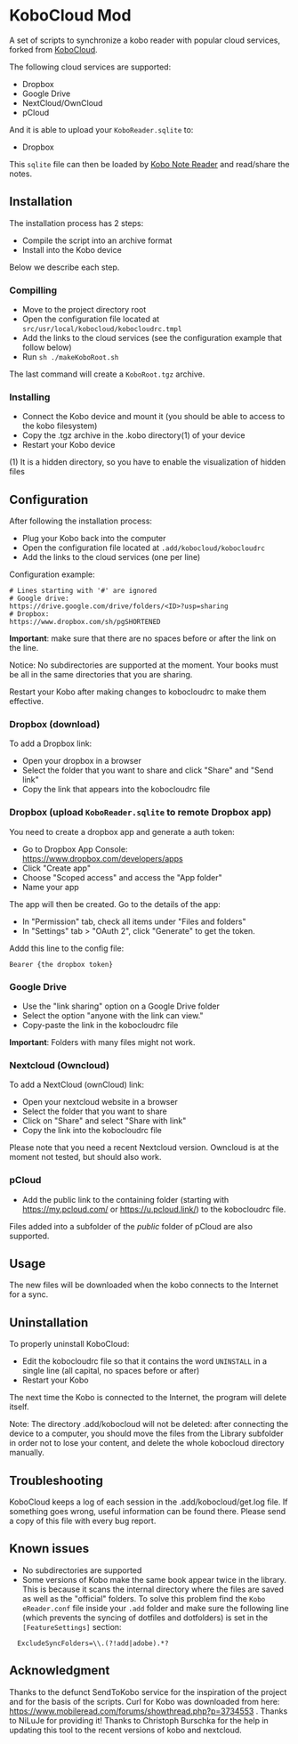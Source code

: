 # KoboCloud Mod
A set of scripts to synchronize a kobo reader with popular cloud services, forked from [KoboCloud](https://github.com/fsantini/KoboCloud).

The following cloud services are supported:

- Dropbox
- Google Drive
- NextCloud/OwnCloud
- pCloud

And it is able to upload your `KoboReader.sqlite` to:

- Dropbox

This `sqlite` file can then be loaded by [Kobo Note Reader](https://gitlab.com/bemnlam/kobo-note-reader) and read/share the notes.

## Installation

The installation process has 2 steps:

- Compile the script into an archive format
- Install into the Kobo device

Below we describe each step.

### Compilling

- Move to the project directory root
- Open the configuration file located at `src/usr/local/kobocloud/kobocloudrc.tmpl`
- Add the links to the cloud services (see the configuration example that follow below)
- Run `sh ./makeKoboRoot.sh`

The last command will create a `KoboRoot.tgz` archive.

### Installing

- Connect the Kobo device and mount it (you should be able to access to the kobo filesystem)
- Copy the .tgz archive in the .kobo directory(1) of your device
- Restart your Kobo device

(1) It is a hidden directory, so you have to enable the visualization of hidden files

## Configuration

After following the installation process:

- Plug your Kobo back into the computer
- Open the configuration file located at `.add/kobocloud/kobocloudrc`
- Add the links to the cloud services (one per line)

Configuration example:

```
# Lines starting with '#' are ignored
# Google drive:
https://drive.google.com/drive/folders/<ID>?usp=sharing
# Dropbox:
https://www.dropbox.com/sh/pgSHORTENED
```

**Important**: make sure that there are no spaces before or after the link on the line.

Notice: No subdirectories are supported at the moment. Your books must be all in the same directories that you are sharing.

Restart your Kobo after making changes to kobocloudrc to make them effective.

### Dropbox (download)

To add a Dropbox link:

- Open your dropbox in a browser
- Select the folder that you want to share and click "Share" and "Send link"
- Copy the link that appears into the kobocloudrc file

### Dropbox (upload `KoboReader.sqlite` to remote Dropbox app)

You need to create a dropbox app and generate a auth token:

- Go to Dropbox App Console: https://www.dropbox.com/developers/apps
- Click "Create app"
- Choose "Scoped access" and access the "App folder"
- Name your app

The app will then be created. Go to the details of the app:

- In "Permission" tab, check all items under "Files and folders"
- In "Settings" tab > "OAuth 2", click "Generate" to get the token.

Addd this line to the config file:
```
Bearer {the dropbox token}
```


### Google Drive

- Use the "link sharing" option on a Google Drive folder
- Select the option "anyone with the link can view."
- Copy-paste the link in the kobocloudrc file

**Important**: Folders with many files might not work.

### Nextcloud (Owncloud)

To add a NextCloud (ownCloud) link:

- Open your nextcloud website in a browser
- Select the folder that you want to share
- Click on "Share" and select "Share with link"
- Copy the link into the kobocloudrc file

Please note that you need a recent Nextcloud version. Owncloud is at the moment not tested, but should also work.

### pCloud

- Add the public link to the containing folder (starting with https://my.pcloud.com/ or https://u.pcloud.link/) to the kobocloudrc file.

Files added into a subfolder of the *public* folder of pCloud are also supported.

## Usage

The new files will be downloaded when the kobo connects to the Internet for a sync.

## Uninstallation

To properly uninstall KoboCloud:

- Edit the kobocloudrc file so that it contains the word `UNINSTALL` in a single line (all capital, no spaces before or after)
- Restart your Kobo

The next time the Kobo is connected to the Internet, the program will delete itself.

Note: The directory .add/kobocloud will not be deleted: after connecting the device to a computer, you should move the files from the Library subfolder in order not to lose your content, and delete the whole kobocloud directory manually.

## Troubleshooting

KoboCloud keeps a log of each session in the .add/kobocloud/get.log file. If something goes wrong, useful information can be found there. Please send a copy of this file with every bug report.

## Known issues

* No subdirectories are supported
* Some versions of Kobo make the same book appear twice in the library. This is because it scans the internal directory where the files are saved as well as the "official" folders. To solve this problem find the `Kobo eReader.conf` file inside your `.add` folder and make sure the following line (which prevents the syncing of dotfiles and dotfolders) is set in the `[FeatureSettings]` section:
```
  ExcludeSyncFolders=\\.(?!add|adobe).*?
```


## Acknowledgment

Thanks to the defunct SendToKobo service for the inspiration of the project and for the basis of the scripts.
Curl for Kobo was downloaded from here: https://www.mobileread.com/forums/showthread.php?p=3734553 . Thanks to NiLuJe for providing it!
Thanks to Christoph Burschka for the help in updating this tool to the recent versions of kobo and nextcloud.
